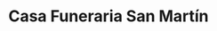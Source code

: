 ---
title: "Casa Funeraria San Martín"
url: /ciudad-satelite/casa-funeraria-san-martin/
shop: directores de funerarias
---